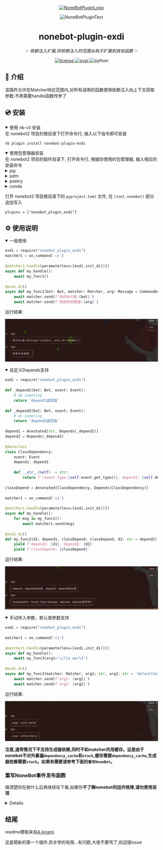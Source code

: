 <div align="center">
  <a href="https://v2.nonebot.dev/store"><img src="https://github.com/A-kirami/nonebot-plugin-template/blob/resources/nbp_logo.png" width="180" height="180" alt="NoneBotPluginLogo"></a>
  <br>
  <p><img src="https://github.com/A-kirami/nonebot-plugin-template/blob/resources/NoneBotPlugin.svg" width="240" alt="NoneBotPluginText"></p>
</div>

<div align="center">

# nonebot-plugin-exdi

_✨ 依赖注入扩展,将依赖注入的范围从钩子扩展到其他函数 ✨_


<a href="./LICENSE">
    <img src="https://img.shields.io/github/license/chzxxuanzheng/nonebot-plugin-exdi.svg" alt="license">
</a>
<a href="https://pypi.python.org/pypi/nonebot-plugin-template">
    <img src="https://img.shields.io/pypi/v/nonebot-plugin-exdi.svg" alt="pypi">
</a>
<img src="https://img.shields.io/badge/python-3.11+-blue.svg" alt="python">

</div>

## 📖 介绍

该插件允许在Matcher响应范围内,对所有调用的函数使用依赖注入向上下文获取参数,不再需要handle函数传参了

## 💿 安装

<details open>
<summary>使用 nb-cli 安装</summary>
在 nonebot2 项目的根目录下打开命令行, 输入以下指令即可安装

    nb plugin install nonebot-plugin-exdi

</details>

<details open>
<summary>使用包管理器安装</summary>
在 nonebot2 项目的插件目录下, 打开命令行, 根据你使用的包管理器, 输入相应的安装命令

<details>
<summary>pip</summary>

    pip install nonebot-plugin-exdi
</details>
<details>
<summary>pdm</summary>

    pdm add nonebot-plugin-exdi
</details>
<details>
<summary>poetry</summary>

    poetry add nonebot-plugin-exdi
</details>
<details>
<summary>conda</summary>

    conda install nonebot-plugin-exdi
</details>

打开 nonebot2 项目根目录下的 `pyproject.toml` 文件, 在 `[tool.nonebot]` 部分追加写入

    plugins = ["nonebot_plugin_exdi"]

</details>

## ⚙️ 使用说明

<details open>
<summary>一般使用</summary>

```python
exdi = require("nonebot_plugin_exdi")
matcher1 = on_command('cs')

@matcher1.handle(parameterless=[exdi.init_di()])
async def my_handle():
	await my_func1()

@exdi.di()
async def my_func1(bot: Bot, matcher: Matcher, arg: Message = CommandArg()):
	await matcher.send(f'你的bot是:{bot}')
	await matcher.send(f'收到的参数是:{arg}')
```
运行结果:

![结果](https://github.com/Chzxxuanzheng/nonebot-plugin-exdi/blob/master/resources/img1.png?raw=true)
</details>

<details open>
<summary>自定义Depends支持</summary>

```python
exdi = require("nonebot_plugin_exdi")

def _depend1(bot: Bot, event: Event):
	# do someting
	return 'depend1返回值'

def _depend2(bot: Bot, event: Event):
	# do someting
	return 'depend2返回值'

depend1 = Annotated[str, Depends(_depend1)]
depend2 = Depends(_depend2)

@dataclass
class ClassDependency:
	event: Event
	depend1: depend1

	def __str__(self) -> str:
		return f'(event type:{self.event.get_type()}, depend1: {self.depend1})'

classDepend = Annotated[ClassDependency, Depends(ClassDependency)]

matcher1 = on_command('cs')

@matcher1.handle(parameterless=[exdi.init_di()])
async def my_handle():
	for msg in my_func2():
		await matcher1.send(msg)

@exdi.di()
def my_func2(d1: depend1, classDepend: classDepend, d2: str = depend2):
	yield f'depend1: {d1}, depend2: {d2}'
	yield f'classDepend: {classDepend}'
```
运行结果:

![结果](https://github.com/Chzxxuanzheng/nonebot-plugin-exdi/blob/master/resources/img2.png?raw=true)
</details>

<details open>
<summary>手动传入参数，默认值参数支持</summary>

```python
exdi = require("nonebot_plugin_exdi")

matcher1 = on_command('cs')

@matcher1.handle(parameterless=[exdi.init_di()])
async def my_handle():
	await my_func3(arg1='cillo world')

@exdi.di()
async def my_func3(matcher: Matcher, arg1: str, arg2: str = 'defaultValue'):
	await matcher.send(f'arg1: {arg1}')
	await matcher.send(f'arg2: {arg2}')
```
运行结果:

![结果](https://github.com/Chzxxuanzheng/nonebot-plugin-exdi/blob/master/resources/img3.png?raw=true)
</details>

**注意,通常情况下不支持生成器依赖,同时不和matcher共用缓存。这是由于nonebot不对外暴漏`dependency_cache`和`stack`,缓存需要`dependency_cache`,生成器依赖需要`stack`。如果有需要请参考下面的`重写NoneBot`。**

### 重写NoneBot事件发布函数

搞清楚你在做什么后再继续往下看,如果你**不了解nonebot的运作规律,请勿使用该项**

<details>
如果想要更好的运行效果,必须要重写`nonebot.message.handle_event`函数来获取`dependency_cache`和`stack`。重写该函数后不再需要`init_di`来初始化依赖注入。

| 配置项 | 必填 | 默认值 | 说明 |
|:-----:|:----:|:----:|:----:|
| exdi_overwrite_nb | 否 | False | 重写`nonebot`的`nonebot.message.handle_event`函数 |
| exdi_hand_overwrite | 否 | False | 你手动重写`nonebot.message.handle_event`函数 |

你可以通过设置`exdi_overwrite_nb`为`True`来让插件自己覆盖`handle_event`,但注意的是插件需要在

你也可以自己手动重写`handle_event`,并且符合一下要求:

将原handle_event处创建stack的代码
```python
async with AsyncExitStack() as stack:
```
替换为以下代码
```python
exdi = require("nonebot_plugin_exdi")

async with exdi.DiBaseParamsManager(bot=bot, event=event) as base_params:
```

DiBaseParamsManager的模型设计
| 属性 | 说明 |
|:---:|:----|
|bot|bot|
|event|event|
|state|state|
|stack|stack|
|dependency_cache|dependency_cache|

完成重写后,你可以把`exdi_overwrite_nb`设置为`False`,把`exdi_hand_overwrite`设置为`True`。此时插件不会尝试重写`handle_event`,但同时会按照重写过`handle_event`的逻辑运行
</details>


## 结尾
readme模板来自[A-kirami](https://github.com/A-kirami/nonebot-plugin-template/)

这是萌新的第一个插件,异步学的有限...有问题,大佬不要骂了,欢迎提issue
